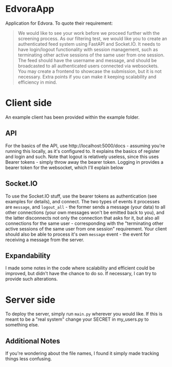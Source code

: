 # EdvoraApp

Application for Edvora. To quote their requirement:
> We would like to see your work before we proceed further with the screening process. As our filtering test, we would like you to create an authenticated feed system using FastAPI and Socket.IO. It needs to have login/logout functionality with session management, such as terminating other active sessions of the same user from one session. The feed should have the username and message, and should be broadcasted to all authenticated users connected via websockets. You may create a frontend to showcase the submission, but it is not necessary. Extra points if you can make it keeping scalability and efficiency in mind.

# Client side

An example client has been provided within the example folder.

## API

For the basics of the API, use http://localhost:5000/docs - assuming you're running this locally, as it's configured to. It explains the basics of register and login and such. Note that logout is relatively useless, since this uses Bearer tokens - simply throw away the bearer token. Logging in provides a bearer token for the websocket, which I'll explain below

## Socket.IO

To use the Socket.IO stuff, use the bearer tokens as authentication (see examples for details), and connect. The two types of events it processes are `message`, and `logout_all` - the former sends a message (your data) to all other connections (your own messages won't be emitted back to you), and the latter disconnects not only the connection that asks for it, but also all connections for the same user - corresponding with the "terminating other active sessions of the same user from one session" requirement. Your client should also be able to process it's own `message` event - the event for receiving a message from the server.

## Expandability

I made some notes in the code where scalability and efficient could be improved, but didn't have the chance to do so. If necessary, I can try to provide such alterations.

# Server side

To deploy the server, simply run `main.py` wherever you would like. If this is meant to be a "real system" change your SECRET in my_users.py to something else.

## Additional Notes

If you're wondering about the file names, I found it simply made tracking things less confusing.
